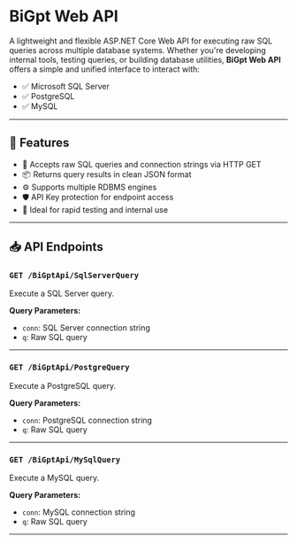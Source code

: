# BiGpt Web API

A lightweight and flexible ASP.NET Core Web API for executing raw SQL queries across multiple database systems. Whether you're developing internal tools, testing queries, or building database utilities, **BiGpt Web API** offers a simple and unified interface to interact with:

- ✅ Microsoft SQL Server  
- ✅ PostgreSQL  
- ✅ MySQL  

---

## 🚀 Features

- 🔗 Accepts raw SQL queries and connection strings via HTTP GET
- 📦 Returns query results in clean JSON format
- ⚙️ Supports multiple RDBMS engines
- 🛡️ API Key protection for endpoint access
- 🧪 Ideal for rapid testing and internal use

---

## 📥 API Endpoints

### `GET /BiGptApi/SqlServerQuery`
Execute a SQL Server query.

**Query Parameters:**
- `conn`: SQL Server connection string
- `q`: Raw SQL query

---

### `GET /BiGptApi/PostgreQuery`
Execute a PostgreSQL query.

**Query Parameters:**
- `conn`: PostgreSQL connection string
- `q`: Raw SQL query

---

### `GET /BiGptApi/MySqlQuery`
Execute a MySQL query.

**Query Parameters:**
- `conn`: MySQL connection string
- `q`: Raw SQL query

---
